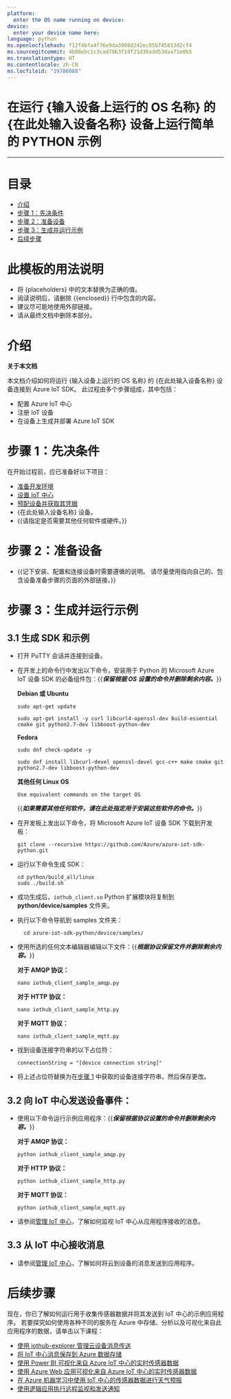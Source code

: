 ```yaml
---
platform:
  enter the OS name running on device: 
device:
  enter your device name here: 
language: python
ms.openlocfilehash: f12f4bfa4f76e9da3908d242ec05b745813d2cf4
ms.sourcegitcommit: 4b98ebc1c3cad79b3f19f21d36add53daa71e0b5
ms.translationtype: HT
ms.contentlocale: zh-CN
ms.locfileid: "19786088"
---
```

<a name="run-a-simple-python-sample-on-enter-your-device-name-here-device-running-enter-the-os-name-running-on-device"></a>在运行 {输入设备上运行的 OS 名称} 的 {在此处输入设备名称} 设备上运行简单的 PYTHON 示例
===
---

# <a name="table-of-contents"></a>目录

-   [介绍](#Introduction)
-   [步骤 1：先决条件](#Prerequisites)
-   [步骤 2：准备设备](#PrepareDevice)
-   [步骤 3：生成并运行示例](#Build)
-   [后续步骤](#NextSteps)

# <a name="instructions-for-using-this-template"></a>此模板的用法说明

-   将 {placeholders} 中的文本替换为正确的值。
-   阅读说明后，请删除 {{enclosed}} 行中包含的内容。
-   建议尽可能地使用外部链接。
-   请从最终文档中删除本部分。

<a name="Introduction"></a>
# <a name="introduction"></a>介绍

**关于本文档**

本文档介绍如何将运行 {输入设备上运行的 OS 名称} 的 {在此处输入设备名称} 设备连接到 Azure IoT SDK。 此过程由多个步骤组成，其中包括：
-   配置 Azure IoT 中心
-   注册 IoT 设备
-   在设备上生成并部署 Azure IoT SDK

<a name="Prerequisites"></a>
# <a name="step-1-prerequisites"></a>步骤 1：先决条件

在开始过程前，应已准备好以下项目：

-   [准备开发环境][setup-devbox-python]
-   [设置 IoT 中心][lnk-setup-iot-hub]
-   [预配设备并获取其凭据][lnk-manage-iot-hub]
-   {在此处输入设备名称} 设备。
-   {{请指定是否需要其他任何软件或硬件。}}

<a name="PrepareDevice"></a>
# <a name="step-2-prepare-your-device"></a>步骤 2：准备设备
-   {{记下安装、配置和连接设备时需要遵循的说明。 请尽量使用指向自己的、包含设备准备步骤的页面的外部链接。}}

<a name="Build"></a>
# <a name="step-3-build-and-run-the-sample"></a>步骤 3：生成并运行示例

<a name="Load"></a>
## <a name="31-build-sdk-and-sample"></a>3.1 生成 SDK 和示例

-   打开 PuTTY 会话并连接到设备。

-   在开发上的命令行中发出以下命令，安装用于 Python 的 Microsoft Azure IoT 设备 SDK 的必备组件包：{{***保留根据 OS 设置的命令并删除剩余内容。***}}

     **Debian 或 Ubuntu**

        sudo apt-get update

        sudo apt-get install -y curl libcurl4-openssl-dev build-essential cmake git python2.7-dev libboost-python-dev

    **Fedora**

        sudo dnf check-update -y

        sudo dnf install libcurl-devel openssl-devel gcc-c++ make cmake git python2.7-dev libboost-python-dev

    **其他任何 Linux OS**

        Use equivalent commands on the target OS

    {{***如果需要其他任何软件，请在此处指定用于安装这些软件的命令。***}}

-   在开发板上发出以下命令，将 Microsoft Azure IoT 设备 SDK 下载到开发板：

        git clone --recursive https://github.com/Azure/azure-iot-sdk-python.git

-   运行以下命令生成 SDK：

        cd python/build_all/linux
        sudo ./build.sh    

-   成功生成后，`iothub_client.so` Python 扩展模块将复制到 **python/device/samples** 文件夹。

- 执行以下命令导航到 samples 文件夹：

        cd azure-iot-sdk-python/device/samples/

-   使用所选的任何文本编辑器编辑以下文件：{{***根据协议保留文件并删除剩余内容。***}}

    **对于 AMQP 协议：**

        nano iothub_client_sample_amqp.py

    **对于 HTTP 协议：**

        nano iothub_client_sample_http.py

    **对于 MQTT 协议：**

        nano iothub_client_sample_mqtt.py

-   找到设备连接字符串的以下占位符：

        connectionString = "[device connection string]"

-   将上述占位符替换为在[步骤 1](#Prerequisites) 中获取的设备连接字符串，然后保存更改。

## <a name="32-send-device-events-to-iot-hub"></a>3.2 向 IoT 中心发送设备事件：

-   使用以下命令运行示例应用程序：{{***保留根据协议设置的命令并删除剩余内容。***}}

    **对于 AMQP 协议：**

        python iothub_client_sample_amqp.py

    **对于 HTTP 协议：**

        python iothub_client_sample_http.py

    **对于 MQTT 协议：**

        python iothub_client_sample_mqtt.py

-   请参阅[管理 IoT 中心][lnk-manage-iot-hub]，了解如何监视 IoT 中心从应用程序接收的消息。

## <a name="33-receive-messages-from-iot-hub"></a>3.3 从 IoT 中心接收消息

-   请参阅[管理 IoT 中心][lnk-manage-iot-hub]，了解如何将云到设备的消息发送到应用程序。

<a name="NextSteps"></a>
# <a name="next-steps"></a>后续步骤

现在，你已了解如何运行用于收集传感器数据并将其发送到 IoT 中心的示例应用程序。 若要探究如何使用各种不同的服务在 Azure 中存储、分析以及可视化来自此应用程序的数据，请单击以下课程：

-   [使用 iothub-explorer 管理云设备消息传送]
-   [将 IoT 中心消息保存到 Azure 数据存储]
-   [使用 Power BI 可视化来自 Azure IoT 中心的实时传感器数据]
-   [使用 Azure Web 应用可视化来自 Azure IoT 中心的实时传感器数据]
-   [在 Azure 机器学习中使用 IoT 中心的传感器数据进行天气预报]
-   [使用逻辑应用执行远程监视和发送通知]   

[使用 iothub-explorer 管理云设备消息传送]: https://docs.microsoft.com/en-us/azure/iot-hub/iot-hub-explorer-cloud-device-messaging
[将 IoT 中心消息保存到 Azure 数据存储]: https://docs.microsoft.com/en-us/azure/iot-hub/iot-hub-store-data-in-azure-table-storage
[使用 Power BI 可视化来自 Azure IoT 中心的实时传感器数据]: https://docs.microsoft.com/en-us/azure/iot-hub/iot-hub-live-data-visualization-in-power-bi
[使用 Azure Web 应用可视化来自 Azure IoT 中心的实时传感器数据]: https://docs.microsoft.com/en-us/azure/iot-hub/iot-hub-live-data-visualization-in-web-apps
[在 Azure 机器学习中使用 IoT 中心的传感器数据进行天气预报]: https://docs.microsoft.com/en-us/azure/iot-hub/iot-hub-weather-forecast-machine-learning
[使用逻辑应用执行远程监视和发送通知]: https://docs.microsoft.com/en-us/azure/iot-hub/iot-hub-monitoring-notifications-with-azure-logic-apps
[setup-devbox-python]: https://github.com/Azure/azure-iot-device-ecosystem/blob/master/get_started/python-devbox-setup.md
[lnk-setup-iot-hub]: ../../setup_iothub.md
[lnk-manage-iot-hub]: ../../manage_iot_hub.md


